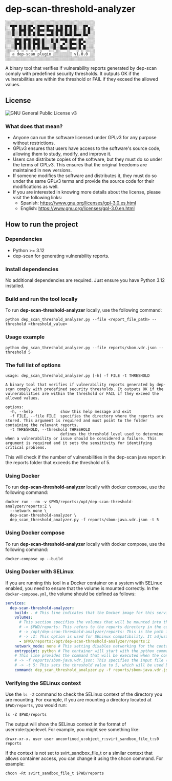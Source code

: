 # dep-scan-threshold-analyzer

    ░░░░░░░░░░░░░░░░░░░░░░░░░░░░░░░░░░░░░░░
    ░░▀█▀░█░█░█▀▄░█▀▀░█▀▀░█░█░█▀█░█░░░█▀▄░░
    ░░░█░░█▀█░█▀▄░█▀▀░▀▀█░█▀█░█░█░█░░░█░█░░
    ░░░▀░░▀░▀░▀░▀░▀▀▀░▀▀▀░▀░▀░▀▀▀░▀▀▀░▀▀░░░
    ░░░░█▀█░█▀█░█▀█░█░░░█░█░▀▀█░█▀▀░█▀▄░░░░
    ░░░░█▀█░█░█░█▀█░█░░░░█░░▄▀░░█▀▀░█▀▄░░░░
    ░░░░▀░▀░▀░▀░▀░▀░▀▀▀░░▀░░▀▀▀░▀▀▀░▀░▀░░░░
    ░░ a dep-scan plugin ░░░░░░░░ v1.0.0 ░░
    ░░░░░░░░░░░░░░░░░░░░░░░░░░░░░░░░░░░░░░░

A binary tool that verifies if vulnerability reports generated by dep-scan comply with predefined security thresholds.
It outputs OK if the vulnerabilities are within the threshold or FAIL if they exceed the allowed values.

## License

![ GNU General Public License v3](https://www.gnu.org/graphics/gplv3-127x51.png)

### What does that mean?

- Anyone can run the software licensed under GPLv3 for any purpose without restrictions.
- GPLv3 ensures that users have access to the software's source code, allowing them to study, modify, and improve it.
- Users can distribute copies of the software, but they must do so under the terms of GPLv3. This ensures that the
  original freedoms are maintained in new versions.
- If someone modifies the software and distributes it, they must do so under the same GPLv3 terms and provide the source
  code for their modifications as well.
- If you are interested in knowing more details about the license, please visit the following links:
    - Spanish: https://www.gnu.org/licenses/gpl-3.0.es.html
    - English: https://www.gnu.org/licenses/gpl-3.0.en.html

## How to run the project

### Dependencies

- Python >= 3.12
- dep-scan for generating vulnerability reports.

### Install dependencies

No additional dependencies are required. Just ensure you have Python 3.12 installed.

### Build and run the tool locally

To run **dep-scan-threshold-analyzer** locally, use the following command:

```shell
python dep_scan_threshold_analyzer.py --file <report_file_path> --threshold <threshold_value>
```

### Usage example

```shell
python dep_scan_threshold_analyzer.py --file reports/sbom.vdr.json --threshold 5 
```

### The full list of options

```shell
usage: dep_scan_threshold_analyzer.py [-h] -f FILE -t THRESHOLD

A binary tool that verifies if vulnerability reports generated by dep-scan comply with predefined security thresholds. It outputs OK if the vulnerabilities are within the threshold or FAIL if they exceed the allowed values.

options:
  -h, --help            show this help message and exit
  -f FILE, --file FILE  specifies the directory where the reports are stored. This argument is required and must point to the folder containing the relevant reports.
  -t THRESHOLD, --threshold THRESHOLD
                        defines the threshold level used to determine when a vulnerability or issue should be considered a failure. This argument is required and it sets the sensitivity for identifying critical problems.
```

This will check if the number of vulnerabilities in the dep-scan java report in the reports folder that exceeds the
threshold of 5.

### Using Docker

To run **dep-scan-threshold-analyzer** locally with docker compose, use the following command:

```shell
docker run --rm -v $PWD/reports:/opt/dep-scan-threshold-analyzer/reports:Z \
  --network none \
  dep-scan-threshold-analyzer \
  dep_scan_threshold_analyzer.py -f reports/sbom-java.vdr.json -t 5
```

### Using Docker compose

To run **dep-scan-threshold-analyzer** locally with docker compose, use the following command:

```shell
docker-compose up --build
```

### Using Docker with SELinux

If you are running this tool in a Docker container on a system with SELinux enabled, you need to ensure that the volume
is mounted correctly. In the `docker-compose.yml`, the volume should be defined as follows:

```yaml
services:
  dep-scan-threshold-analyzer:
    build: . # This line indicates that the Docker image for this service should be built using the Dockerfile located in the current directory (.)
    volumes:
      # This section specifies the volumes that will be mounted into the container. In this case:
      # -> $PWD/reports: This refers to the reports directory in the current working directory on the host machine.
      # -> /opt/dep-scan-threshold-analyzer/reports: This is the path inside the container where the reports directory from the host will be mounted.
      # -> :Z: This option is used for SELinux compatibility. It adjusts the SELinux context of the mounted volume to allow the container to access the files without permission issues.
      - $PWD/reports:/opt/dep-scan-threshold-analyzer/reports:Z
    network_mode: none # This setting disables networking for the container. We don't really need it
    entrypoint: python # The container will start with the python command.
    # This line provides the command that will be executed when the container starts. It runs the dep_scan_threshold_analyzer.py script with two arguments:
    # -> -f reports/sbom-java.vdr.json: This specifies the input file (a vulnerability report) that the script will process.
    # -> -t 5: This sets the threshold value to 5, which will be used by the script to determine if the number of vulnerabilities exceeds the allowed limit.
    command: dep_scan_threshold_analyzer.py -f reports/sbom-java.vdr.json -t 5
```

### Verifying the SELinux context

Use the `ls -Z` command to check the SELinux context of the directory you are mounting. For example, if you are mounting
a
directory located at `$PWD/reports`, you would run:

```shell
ls -Z $PWD/reports
```

The output will show the SELinux context in the format of user:role:type:level. For example, you might see something
like:

```shell
drwxr-xr-x. user user unconfined_u:object_r:svirt_sandbox_file_t:s0 reports
```

If the context is not set to svirt_sandbox_file_t or a similar context that allows container access, you can change it
using the chcon command. For example:

```shell
chcon -Rt svirt_sandbox_file_t $PWD/reports
```